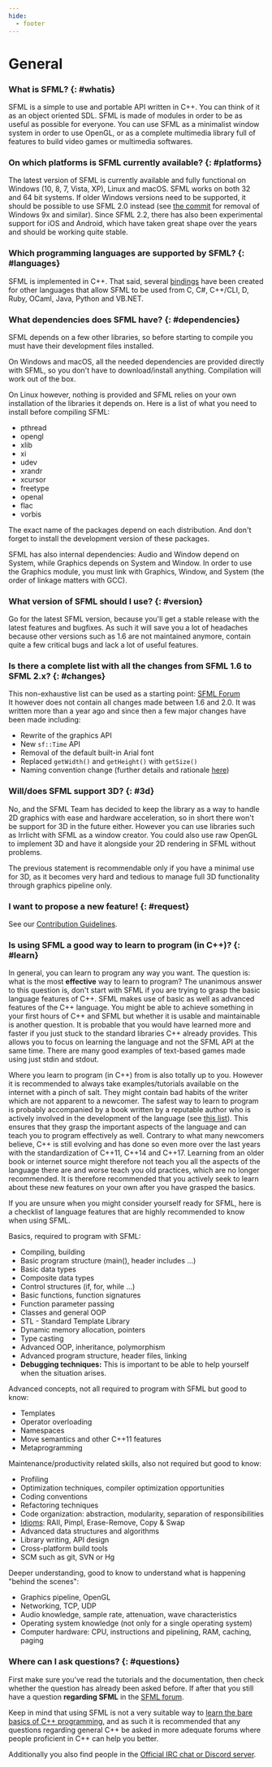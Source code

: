 ```yaml
---
hide:
  - footer
---
```


# General

### What is SFML? {: #whatis}

SFML is a simple to use and portable API written in C++.
You can think of it as an object oriented SDL.
SFML is made of modules in order to be as useful as possible for everyone.
You can use SFML as a minimalist window system in order to use OpenGL, or as a complete multimedia library full of features to build video games or multimedia softwares.

### On which platforms is SFML currently available? {: #platforms}

The latest version of SFML is currently available and fully functional on Windows (10, 8, 7, Vista, XP), Linux and macOS.
SFML works on both 32 and 64 bit systems.
If older Windows versions need to be supported, it should be possible to use SFML 2.0 instead (see [the commit](https://github.com/SFML/SFML/commit/cd68d662043c2305990d1b6b559b0138bd77af14) for removal of Windows 9x and similar).
Since SFML 2.2, there has also been experimental support for iOS and Android, which have taken great shape over the years and should be working quite stable.

### Which programming languages are supported by SFML? {: #languages}

SFML is implemented in C++.
That said, several [bindings](../download/bindings.md) have been created for other languages that allow SFML to be used from C, C#, C++/CLI, D, Ruby, OCaml, Java, Python and VB.NET.

### What dependencies does SFML have? {: #dependencies}

SFML depends on a few other libraries, so before starting to compile you must have their development files installed.

On Windows and macOS, all the needed dependencies are provided directly with SFML, so you don't have to download/install anything.
Compilation will work out of the box.

On Linux however, nothing is provided and SFML relies on your own installation of the libraries it depends on.
Here is a list of what you need to install before compiling SFML:

- pthread
- opengl
- xlib
- xi
- udev
- xrandr
- xcursor
- freetype
- openal
- flac
- vorbis

The exact name of the packages depend on each distribution.
And don't forget to install the development version of these packages.

SFML has also internal dependencies: Audio and Window depend on System, while Graphics depends on System and Window.
In order to use the Graphics module, you must link with Graphics, Window, and System (the order of linkage matters with GCC).

### What version of SFML should I use? {: #version}

Go for the latest SFML version, because you'll get a stable release with the latest features and bugfixes.
As such it will save you a lot of headaches because other versions such as 1.6 are not maintained anymore, contain quite a few critical bugs and lack a lot of useful features.

### Is there a complete list with all the changes from SFML 1.6 to SFML 2.x? {: #changes}

This non-exhaustive list can be used as a starting point: [SFML Forum](https://en.sfml-dev.org/forums/index.php?topic=5343.0)  
It however does not contain all changes made between 1.6 and 2.0.
It was written more than a year ago and since then a few major changes have been made including:

- Rewrite of the graphics API
- New `sf::Time` API
- Removal of the default built-in Arial font
- Replaced `getWidth()` and `getHeight()` with `getSize()`
- Naming convention change (further details and rationale [here](https://en.sfml-dev.org/forums/index.php?topic=6709.0))

### Will/does SFML support 3D? {: #3d}

No, and the SFML Team has decided to keep the library as a way to handle 2D graphics with ease and hardware acceleration, so in short there won't be support for 3D in the future either.
However you can use libraries such as Irrlicht with SFML as a window creator.
You could also use raw OpenGL to implement 3D and have it alongside your 2D rendering in SFML without problems.

The previous statement is recommendable only if you have a minimal use for 3D, as it becomes very hard and tedious to manage full 3D functionality through graphics pipeline only.

### I want to propose a new feature! {: #request}

See our [Contribution Guidelines](../development/contribute.md#requesting-features).

### Is using SFML a good way to learn to program (in C++)? {: #learn}

In general, you can learn to program any way you want.
The question is: what is the most **effective** way to learn to program? The unanimous answer to this question is, don't start with SFML if you are trying to grasp the basic language features of C++.
SFML makes use of basic as well as advanced features of the C++ language.
You might be able to achieve something in your first hours of C++ and SFML but whether it is usable and maintainable is another question.
It is probable that you would have learned more and faster if you just stuck to the standard libraries C++ already provides.
This allows you to focus on learning the language and not the SFML API at the same time.
There are many good examples of text-based games made using just stdin and stdout.

Where you learn to program (in C++) from is also totally up to you.
However it is recommended to always take examples/tutorials available on the internet with a pinch of salt.
They might contain bad habits of the writer which are not apparent to a newcomer.
The safest way to learn to program is probably accompanied by a book written by a reputable author who is actively involved in the development of the language (see [this list](https://stackoverflow.com/questions/388242/the-definitive-c-book-guide-and-list)).
This ensures that they grasp the important aspects of the language and can teach you to program effectively as well.
Contrary to what many newcomers believe, C++ is still evolving and has done so even more over the last years with the standardization of C++11, C++14 and C++17.
Learning from an older book or internet source might therefore not teach you all the aspects of the language there are and worse teach you old practices, which are no longer recommended.
It is therefore recommended that you actively seek to learn about these new features on your own after you have grasped the basics.

If you are unsure when you might consider yourself ready for SFML, here is a checklist of language features that are highly recommended to know when using SFML.

Basics, required to program with SFML:

- Compiling, building
- Basic program structure (main(), header includes ...)
- Basic data types
- Composite data types
- Control structures (if, for, while ...)
- Basic functions, function signatures
- Function parameter passing
- Classes and general OOP
- STL - Standard Template Library
- Dynamic memory allocation, pointers
- Type casting
- Advanced OOP, inheritance, polymorphism
- Advanced program structure, header files, linking
- **Debugging techniques:** This is important to be able to help yourself when the situation arises.

Advanced concepts, not all required to program with SFML but good to know:

- Templates
- Operator overloading
- Namespaces
- Move semantics and other C++11 features
- Metaprogramming

Maintenance/productivity related skills, also not required but good to know:

- Profiling
- Optimization techniques, compiler optimization opportunities
- Coding conventions
- Refactoring techniques
- Code organization: abstraction, modularity, separation of responsibilities
- [Idioms](https://en.wikibooks.org/wiki/More_C%2B%2B_Idioms): RAII, Pimpl, Erase-Remove, Copy & Swap
- Advanced data structures and algorithms
- Library writing, API design
- Cross-platform build tools
- SCM such as git, SVN or Hg

Deeper understanding, good to know to understand what is happening "behind the scenes":

- Graphics pipeline, OpenGL
- Networking, TCP, UDP
- Audio knowledge, sample rate, attenuation, wave characteristics
- Operating system knowledge (not only for a single operating system)
- Computer hardware: CPU, instructions and pipelining, RAM, caching, paging

### Where can I ask questions? {: #questions}

First make sure you've read the tutorials and the documentation, then check whether the question has already been asked before.
If after that you still have a question **regarding SFML** in the [SFML forum](https://en.sfml-dev.org/forums/).

Keep in mind that using SFML is not a very suitable way to [learn the bare basics of C++ programming](#learn), and as such it is recommended that any questions regarding general C++ be asked in more adequate forums where people proficient in C++ can help you better.

Additionally you also find people in the [Official IRC chat or Discord server](../community/index.md).